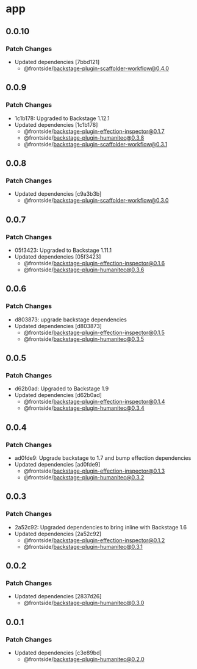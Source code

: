 # app

## 0.0.10

### Patch Changes

- Updated dependencies [7bbd121]
  - @frontside/backstage-plugin-scaffolder-workflow@0.4.0

## 0.0.9

### Patch Changes

- 1c1b178: Upgraded to Backstage 1.12.1
- Updated dependencies [1c1b178]
  - @frontside/backstage-plugin-effection-inspector@0.1.7
  - @frontside/backstage-plugin-humanitec@0.3.8
  - @frontside/backstage-plugin-scaffolder-workflow@0.3.1

## 0.0.8

### Patch Changes

- Updated dependencies [c9a3b3b]
  - @frontside/backstage-plugin-scaffolder-workflow@0.3.0

## 0.0.7

### Patch Changes

- 05f3423: Upgraded to Backstage 1.11.1
- Updated dependencies [05f3423]
  - @frontside/backstage-plugin-effection-inspector@0.1.6
  - @frontside/backstage-plugin-humanitec@0.3.6

## 0.0.6

### Patch Changes

- d803873: upgrade backstage dependencies
- Updated dependencies [d803873]
  - @frontside/backstage-plugin-effection-inspector@0.1.5
  - @frontside/backstage-plugin-humanitec@0.3.5

## 0.0.5

### Patch Changes

- d62b0ad: Upgraded to Backstage 1.9
- Updated dependencies [d62b0ad]
  - @frontside/backstage-plugin-effection-inspector@0.1.4
  - @frontside/backstage-plugin-humanitec@0.3.4

## 0.0.4

### Patch Changes

- ad0fde9: Upgrade backstage to 1.7 and bump effection dependencies
- Updated dependencies [ad0fde9]
  - @frontside/backstage-plugin-effection-inspector@0.1.3
  - @frontside/backstage-plugin-humanitec@0.3.2

## 0.0.3

### Patch Changes

- 2a52c92: Upgraded dependencies to bring inline with Backstage 1.6
- Updated dependencies [2a52c92]
  - @frontside/backstage-plugin-effection-inspector@0.1.2
  - @frontside/backstage-plugin-humanitec@0.3.1

## 0.0.2

### Patch Changes

- Updated dependencies [2837d26]
  - @frontside/backstage-plugin-humanitec@0.3.0

## 0.0.1

### Patch Changes

- Updated dependencies [c3e89bd]
  - @frontside/backstage-plugin-humanitec@0.2.0
